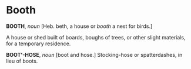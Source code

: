 # Booth

**BOOTH**, _noun_ \[Heb. beth, a house or _booth_ a nest for birds.\]

A house or shed built of boards, boughs of trees, or other slight materials, for a temporary residence.

**BOOT'-HOSE**, _noun_ \[boot and hose.\] Stocking-hose or spatterdashes, in lieu of boots.